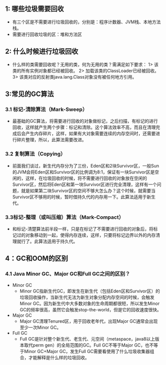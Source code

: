 ## 1: 哪些垃圾需要回收

- 有三个区是不需要进行垃圾回收的，分别是：程序计数器、JVM栈、本地方法栈。
- 需要进行回收垃圾的区：堆和方法区

## 2: 什么时候进行垃圾回收

- 什么样的类需要回收呢？无用的类，何为无用的类？需满足如下要求：
   1> 该类的所有实例对象都已经被回收。
   2> 加载该类的ClassLoader已经被回收。
   3> 该类对应的反射类java.lang.Class对象没有被任何地方引用。

## 3:常见的GC算法

### 3.1 标记-清除算法（Mark-Sweep）

- 最基础的GC算法，将需要进行回收的对象做标记，之后扫描，有标记的进行回收，这样就产生两个步骤：标记和清除。这个算法效率不高，而且在清理完成后会产生内存碎片，这样，如果有大对象需要连续的内存空间时，还需要进行碎片整理，所以，此算法需要改进。

### 3.2 复制算法（Copying）

- 前面我们谈过，新生代内存分为了三份，Eden区和2块Survivor区，一般Sun的JVM会将Eden区和Survivor区的比例调为8:1，保证有一块Survivor区是空闲的，这样，在垃圾回收的时候，将不需要进行回收的对象放在空闲的Survivor区，然后将Eden区和第一块Survivor区进行完全清理，这样有一个问题，就是如果第二块Survivor区的空间不够大怎么办？这个时候，就需要当Survivor区不够用的时候，暂时借持久代的内存用一下。此算法适用于新生代。

### 3.3标记-整理（或叫压缩）算法（Mark-Compact）

- 和标记-清楚算法前半段一样，只是在标记了不需要进行回收的对象后，将标记过的对象移动到一起，使得内存连续，这样，只要将标记边界以外的内存清理就行了。此算法适用于持久代。

## 4：GC和OOM的区别

### 4.1 Java Minor GC、Major GC和Full GC之间的区别？

- Minor GC
  - Minor GC指新生代GC，即发生在新生代（包括Eden区和Survivor区）的垃圾回收操作，当新生代无法为新生对象分配内存空间的时候，会触发Minor GC。因为新生代中大多数对象的生命周期都很短，所以发生Minor GC的频率很高，虽然它会触发stop-the-world，但是它的回收速度很快。
- Major GC
  - Major GC清理Tenured区，用于回收老年代，出现Major GC通常会出现至少一次Minor GC。
- Full GC
  - Full GC是针对整个新生代、老生代、元空间（metaspace，java8以上版本取代perm gen）的全局范围的GC。Full GC不等于Major GC，也不等于Minor GC+Major GC，发生Full GC需要看使用了什么垃圾收集器组合，才能解释是什么样的垃圾回收。

